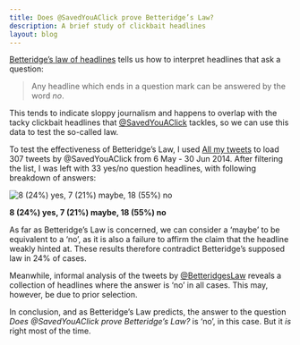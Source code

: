 ```yaml
---
title: Does @SavedYouAClick prove Betteridge’s Law?
description: A brief study of clickbait headlines
layout: blog
---
```


[Betteridge’s law of headlines](http://en.wikipedia.org/wiki/Betteridge%27s_law_of_headlines) tells us how to interpret headlines that ask a question:

> Any headline which ends in a question mark can be answered by the word _no_.

This tends to indicate sloppy journalism and happens to overlap with the tacky clickbait headlines that [@SavedYouAClick](https://twitter.com/SavedYouAClick) tackles, so we can use this data to test the so-called law.

To test the effectiveness of Betteridge’s Law, I used [All my tweets](http://www.allmytweets.net/) to load 307 tweets by @SavedYouAClick from 6 May - 30 Jun 2014. After filtering the list, I was left with 33 yes/no question headlines, with following breakdown of answers:

![8 (24%) yes, 7 (21%) maybe, 18 (55%) no](betteridge-breakdown.png)

**8 (24%) yes, 7 (21%) maybe, 18 (55%) no**

As far as Betteridge’s Law is concerned, we can consider a ‘maybe’ to be equivalent to a ‘no’, as it is also a failure to affirm the claim that the headline weakly hinted at. These results therefore contradict Betteridge’s supposed law in 24% of cases.

Meanwhile, informal analysis of the tweets by [@BetteridgesLaw](https://twitter.com/betteridgeslaw) reveals a collection of headlines where the answer is ‘no’ in all cases. This may, however, be due to prior selection.

In conclusion, and as Betteridge’s Law predicts, the answer to the question _Does @SavedYouAClick prove Betteridge’s Law?_ is ‘no’, in this case. But it _is_ right most of the time.
